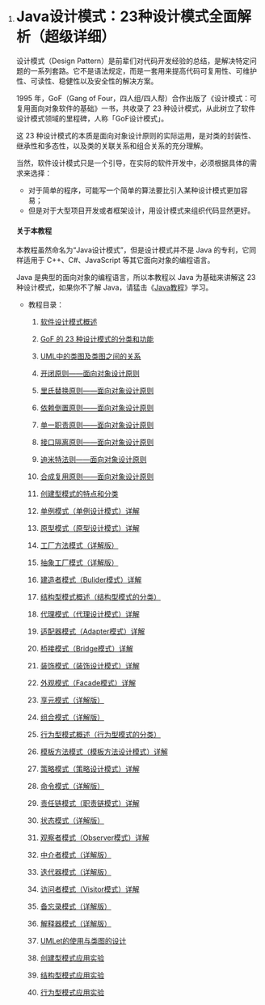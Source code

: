 1. # Java设计模式：23种设计模式全面解析（超级详细）

   

   设计模式（Design Pattern）是前辈们对代码开发经验的总结，是解决特定问题的一系列套路。它不是语法规定，而是一套用来提高代码可复用性、可维护性、可读性、稳健性以及安全性的解决方案。

   1995 年，GoF（Gang of Four，四人组/四人帮）合作出版了《设计模式：可复用面向对象软件的基础》一书，共收录了 23 种设计模式，从此树立了软件设计模式领域的里程碑，人称「GoF设计模式」。

   
   这 23 种设计模式的本质是面向对象设计原则的实际运用，是对类的封装性、继承性和多态性，以及类的关联关系和组合关系的充分理解。

   当然，软件设计模式只是一个引导，在实际的软件开发中，必须根据具体的需求来选择：

   - 对于简单的程序，可能写一个简单的算法要比引入某种设计模式更加容易；
   - 但是对于大型项目开发或者框架设计，用设计模式来组织代码显然更好。

   #### 关于本教程

   本教程虽然命名为“Java设计模式”，但是设计模式并不是 Java 的专利，它同样适用于 C++、C#、JavaScript 等其它面向对象的编程语言。

   Java 是典型的面向对象的编程语言，所以本教程以 Java 为基础来讲解这 23 种设计模式，如果你不了解 Java，请猛击《[Java教程](http://c.biancheng.net/java/)》学习。

   - 教程目录：

     1. [软件设计模式概述](http://c.biancheng.net/view/1317.html)

     2. [GoF 的 23 种设计模式的分类和功能](http://c.biancheng.net/view/1320.html)

     3. [UML中的类图及类图之间的关系](http://c.biancheng.net/view/1319.html)

     4. [开闭原则——面向对象设计原则](http://c.biancheng.net/view/1322.html)

     5. [里氏替换原则——面向对象设计原则](http://c.biancheng.net/view/1324.html)

     6. [依赖倒置原则——面向对象设计原则](http://c.biancheng.net/view/1326.html)

     7. [单一职责原则——面向对象设计原则](http://c.biancheng.net/view/1327.html)

     8. [接口隔离原则——面向对象设计原则](http://c.biancheng.net/view/1330.html)

     9. [迪米特法则——面向对象设计原则](http://c.biancheng.net/view/1331.html)

     10. [合成复用原则——面向对象设计原则](http://c.biancheng.net/view/1333.html)

     11. [创建型模式的特点和分类](http://c.biancheng.net/view/1335.html)

     12. [单例模式（单例设计模式）详解](http://c.biancheng.net/view/1338.html)

     13. [原型模式（原型设计模式）详解](http://c.biancheng.net/view/1343.html)

     14. [工厂方法模式（详解版）](http://c.biancheng.net/view/1348.html)

     15. [抽象工厂模式（详解版）](http://c.biancheng.net/view/1351.html)

     16. [建造者模式（Bulider模式）详解](http://c.biancheng.net/view/1354.html)

     17. [结构型模式概述（结构型模式的分类）](http://c.biancheng.net/view/1357.html)

     18. [代理模式（代理设计模式）详解](http://c.biancheng.net/view/1359.html)

     19. [适配器模式（Adapter模式）详解](http://c.biancheng.net/view/1361.html)

     20. [桥接模式（Bridge模式）详解](http://c.biancheng.net/view/1364.html)

     21. [装饰模式（装饰设计模式）详解](http://c.biancheng.net/view/1366.html)

     22. [外观模式（Facade模式）详解](http://c.biancheng.net/view/1369.html)

     23. [享元模式（详解版）](http://c.biancheng.net/view/1371.html)

     24. [组合模式（详解版）](http://c.biancheng.net/view/1373.html)

     25. [行为型模式概述（行为型模式的分类）](http://c.biancheng.net/view/1374.html)

     26. [模板方法模式（模板方法设计模式）详解](http://c.biancheng.net/view/1376.html)

     27. [策略模式（策略设计模式）详解](http://c.biancheng.net/view/1378.html)

     28. [命令模式（详解版）](http://c.biancheng.net/view/1380.html)

     29. [责任链模式（职责链模式）详解](http://c.biancheng.net/view/1383.html)

     30. [状态模式（详解版）](http://c.biancheng.net/view/1388.html)

     31. [观察者模式（Observer模式）详解](http://c.biancheng.net/view/1390.html)

     32. [中介者模式（详解版）](http://c.biancheng.net/view/1393.html)

     33. [迭代器模式（详解版）](http://c.biancheng.net/view/1395.html)

     34. [访问者模式（Visitor模式）详解](http://c.biancheng.net/view/1397.html)

     35. [备忘录模式（详解版）](http://c.biancheng.net/view/1400.html)

     36. [解释器模式（详解版）](http://c.biancheng.net/view/1402.html)

     37. [UMLet的使用与类图的设计](http://c.biancheng.net/view/1405.html)

     38. [创建型模式应用实验](http://c.biancheng.net/view/1408.html)

     39. [结构型模式应用实验](http://c.biancheng.net/view/1409.html)

     40. [行为型模式应用实验](http://c.biancheng.net/view/1410.html)